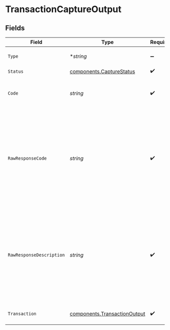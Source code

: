# TransactionCaptureOutput


## Fields

| Field                                                                                                                                                       | Type                                                                                                                                                        | Required                                                                                                                                                    | Description                                                                                                                                                 | Example                                                                                                                                                     |
| ----------------------------------------------------------------------------------------------------------------------------------------------------------- | ----------------------------------------------------------------------------------------------------------------------------------------------------------- | ----------------------------------------------------------------------------------------------------------------------------------------------------------- | ----------------------------------------------------------------------------------------------------------------------------------------------------------- | ----------------------------------------------------------------------------------------------------------------------------------------------------------- |
| `Type`                                                                                                                                                      | **string*                                                                                                                                                   | :heavy_minus_sign:                                                                                                                                          | Always `transaction-capture`.                                                                                                                               | transaction-capture                                                                                                                                         |
| `Status`                                                                                                                                                    | [components.CaptureStatus](../../models/components/capturestatus.md)                                                                                        | :heavy_check_mark:                                                                                                                                          | N/A                                                                                                                                                         |                                                                                                                                                             |
| `Code`                                                                                                                                                      | *string*                                                                                                                                                    | :heavy_check_mark:                                                                                                                                          | The standardized error code set by Gr4vy.                                                                                                                   | service_error                                                                                                                                               |
| `RawResponseCode`                                                                                                                                           | *string*                                                                                                                                                    | :heavy_check_mark:                                                                                                                                          | This is the response code received from the payment service. This can be set to any value and is not standardized across different payment services.        | E104                                                                                                                                                        |
| `RawResponseDescription`                                                                                                                                    | *string*                                                                                                                                                    | :heavy_check_mark:                                                                                                                                          | This is the response description received from the payment service. This can be set to any value and is not standardized across different payment services. | Internal error                                                                                                                                              |
| `Transaction`                                                                                                                                               | [components.TransactionOutput](../../models/components/transactionoutput.md)                                                                                | :heavy_check_mark:                                                                                                                                          | A full transaction resource.                                                                                                                                |                                                                                                                                                             |